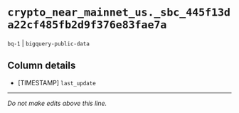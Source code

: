# `crypto_near_mainnet_us._sbc_445f13da22cf485fb2d9f376e83fae7a`
`bq-1` | `bigquery-public-data`

## Column details
* [TIMESTAMP] `last_update`

-------------------------------------------------------------------------------
*Do not make edits above this line.*

